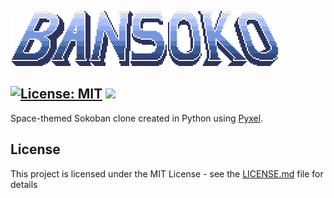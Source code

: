 ![Alt text](logo.png)

[![License: MIT](https://img.shields.io/badge/License-MIT-yellow.svg)](https://opensource.org/licenses/MIT)
[![](https://img.shields.io/github/pipenv/locked/python-version/kfurtak1024/bansoko)]()
-----------------

Space-themed Sokoban clone created in Python using [Pyxel](https://github.com/kitao/pyxel).

## License

This project is licensed under the MIT License - see the [LICENSE.md](LICENSE.md) file for details
